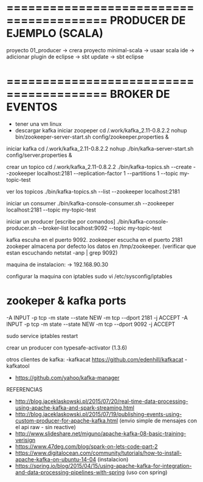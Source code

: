 ========================================
PRODUCER DE EJEMPLO (SCALA)
========================================
 
proyecto 01_producer
-> crera proyecto minimal-scala
-> usaar scala ide
-> adicionar plugin de eclipse 
-> sbt update
-> sbt eclipse

========================================
BROKER DE EVENTOS
========================================

-  tener una vm linux
-  descargar kafka
iniciar zoopeper
  cd /.work/kafka_2.11-0.8.2.2
  nohup bin/zookeeper-server-start.sh config/zookeeper.properties &

iniciar kafka
  cd /.work/kafka_2.11-0.8.2.2
  nohup ./bin/kafka-server-start.sh config/server.properties &

  
crear un topico
  cd /.work/kafka_2.11-0.8.2.2
  ./bin/kafka-topics.sh --create --zookeeper localhost:2181 --replication-factor 1 --partitions 1 --topic my-topic-test
  
 ver los topicos
  ./bin/kafka-topics.sh --list --zookeeper localhost:2181
 

iniciar un consumer 
 ./bin/kafka-console-consumer.sh --zookeeper localhost:2181 --topic my-topic-test
 
iniciar un producer [escribe por comandos]
 ./bin/kafka-console-producer.sh --broker-list localhost:9092 --topic my-topic-test 
  
 kafka escuha en el puerto 9092.
 zookeeper escucha en el puerto 2181 
 zookeper almacena por defecto los datos en /tmp/zookeeper. 
 (verificar que estan escuchando  netstat -anp | grep 9092)
 
 maquina de instalacion: 
 -> 192.168.90.30
 
 configurar la maquina con iptables
 sudo vi /etc/sysconfig/iptables
 
# zookeper & kafka ports
-A INPUT -p tcp -m state --state NEW -m tcp --dport 2181 -j ACCEPT
-A INPUT -p tcp -m state --state NEW -m tcp --dport 9092 -j ACCEPT

sudo service iptables restart 

crear un producer
 con typesafe-activator (1.3.6) 
 




otros clientes de kafka: 
-kafkacat https://github.com/edenhill/kafkacat
-kafkatool
- https://github.com/yahoo/kafka-manager

REFERENCIAS
- http://blog.jaceklaskowski.pl/2015/07/20/real-time-data-processing-using-apache-kafka-and-spark-streaming.html
- http://blog.jaceklaskowski.pl/2015/07/19/publishing-events-using-custom-producer-for-apache-kafka.html (envio simple de mensajes con el api raw - sin reactive)
- http://www.slideshare.net/miguno/apache-kafka-08-basic-training-verisign
- https://www.47deg.com/blog/spark-on-lets-code-part-2
- https://www.digitalocean.com/community/tutorials/how-to-install-apache-kafka-on-ubuntu-14-04 (instalacion)
- https://spring.io/blog/2015/04/15/using-apache-kafka-for-integration-and-data-processing-pipelines-with-spring (uso con spring)
 